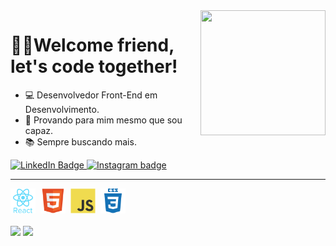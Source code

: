 <img src="bannergato.gif" width = "200px" height="200px" align="right"/>

# 🐱‍👤Welcome friend, let's code together!

- 💻 Desenvolvedor Front-End em Desenvolvimento.<br>
- 🚀 Provando para mim mesmo que sou capaz.<br>
- 📚 Sempre buscando mais.<br>
<div id="badges">
  <a href = "https://www.linkedin.com/in/arthur-theodoro-752616182/" target="_blank">
    <img src="https://img.shields.io/badge/LinkedIn-blue?style=for-the-badge&logo=linkedin&logoColor=white" alt="LinkedIn Badge"/>
  </a>
  <a href="https://www.instagram.com/theodoro_arthur/" target="_blank">
  <img src="https://img.shields.io/badge/Instagram-E4405F?style=for-the-badge&logo=instagram&logoColor=white" alt="Instagram badge"/>
  </a>
  
</div>

---

<div>
  <img src="https://github.com/devicons/devicon/blob/master/icons/react/react-original-wordmark.svg" title="React" alt="React" width="40" height="40"/>&nbsp; 
  <img src="https://github.com/devicons/devicon/blob/master/icons/html5/html5-original.svg" title="HTML5" alt="HTML" width="40" height="40"/>&nbsp;
  <img src="https://github.com/devicons/devicon/blob/master/icons/javascript/javascript-original.svg" title="JavaScript" alt="JavaScript" width="40" height="40"/>&nbsp;
  <img src="https://github.com/devicons/devicon/blob/master/icons/css3/css3-plain-wordmark.svg" title="CSS3" alt="CSS" width="40" height="40"/>&nbsp;
  
</div>
<br>
 <div align = "left">
<img height = "150em" src="https://github-readme-stats.vercel.app/api/top-langs/?username=ArthurThz&show_icons=true&theme=github_dark&count_private=true"/>
  
<img height = "150em" src="https://github-readme-stats.vercel.app/api?username=ArthurThz&show_icons=true&show_icons=true&theme=github_dark&count_private=true" />
  
</div>
